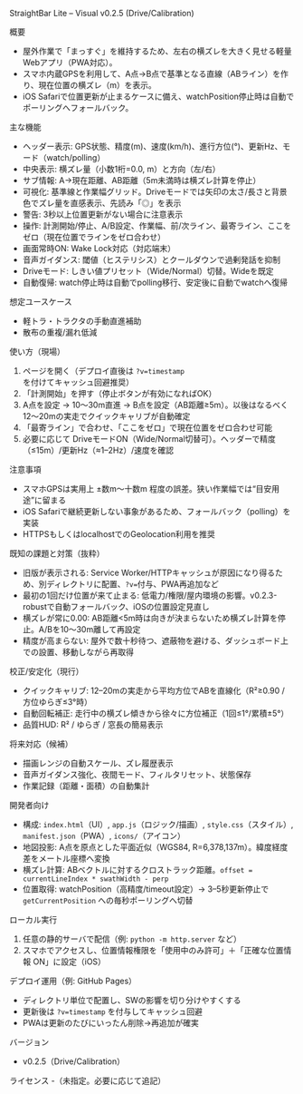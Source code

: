 StraightBar Lite – Visual v0.2.5 (Drive/Calibration)

概要
- 屋外作業で「まっすぐ」を維持するため、左右の横ズレを大きく見せる軽量Webアプリ（PWA対応）。
- スマホ内蔵GPSを利用して、A点→B点で基準となる直線（ABライン）を作り、現在位置の横ズレ（m）を表示。
- iOS Safariで位置更新が止まるケースに備え、watchPosition停止時は自動でポーリングへフォールバック。

主な機能
- ヘッダー表示: GPS状態、精度(m)、速度(km/h)、進行方位(°)、更新Hz、モード（watch/polling）
- 中央表示: 横ズレ量（小数1桁=0.0, m）と方向（左/右）
- サブ情報: A→現在距離、AB距離（5m未満時は横ズレ計算を停止）
- 可視化: 基準線と作業幅グリッド。Driveモードでは矢印の太さ/長さと背景色でズレ量を直感表示、先読み「◎」を表示
- 警告: 3秒以上位置更新がない場合に注意表示
- 操作: 計測開始/停止、A/B設定、作業幅、前/次ライン、最寄ライン、ここをゼロ（現在位置でラインをゼロ合わせ）
- 画面常時ON: Wake Lock対応（対応端末）
- 音声ガイダンス: 閾値（ヒステリシス）とクールダウンで過剰発話を抑制
- Driveモード: しきい値プリセット（Wide/Normal）切替。Wideを既定
- 自動復帰: watch停止時は自動でpolling移行、安定後に自動でwatchへ復帰

想定ユースケース
- 軽トラ・トラクタの手動直進補助
- 散布の重複/漏れ低減

使い方（現場）
1. ページを開く（デプロイ直後は `?v=timestamp` を付けてキャッシュ回避推奨）
2. 「計測開始」を押す（停止ボタンが有効になればOK）
3. A点を設定 → 10〜30m直進 → B点を設定（AB距離≥5m）。以後はなるべく12〜20mの実走でクイックキャリブが自動確定
4. 「最寄ライン」で合わせ、「ここをゼロ」で現在位置をゼロ合わせ可能
5. 必要に応じて DriveモードON（Wide/Normal切替可）。ヘッダーで精度（≤15m）/更新Hz（≈1–2Hz）/速度を確認

注意事項
- スマホGPSは実用上 ±数m〜十数m 程度の誤差。狭い作業幅では“目安用途”に留まる
- iOS Safariで継続更新しない事象があるため、フォールバック（polling）を実装
- HTTPSもしくはlocalhostでのGeolocation利用を推奨

既知の課題と対策（抜粋）
- 旧版が表示される: Service Worker/HTTPキャッシュが原因になり得るため、別ディレクトリに配置、`?v=`付与、PWA再追加など
- 最初の1回だけ位置が来て止まる: 低電力/権限/屋内環境の影響。v0.2.3-robustで自動フォールバック、iOSの位置設定見直し
- 横ズレが常に0.00: AB距離<5m時は向きが決まらないため横ズレ計算を停止。A/Bを10〜30m離して再設定
- 精度が高まらない: 屋外で数十秒待つ、遮蔽物を避ける、ダッシュボード上での設置、移動しながら再取得

校正/安定化（現行）
- クイックキャリブ: 12–20mの実走から平均方位でABを直線化（R²≥0.90 / 方位ゆらぎ≤3°時）
- 自動回転補正: 走行中の横ズレ傾きから徐々に方位補正（1回≤1°/累積±5°）
- 品質HUD: R² / ゆらぎ / 窓長の簡易表示

将来対応（候補）
- 描画レンジの自動スケール、ズレ履歴表示
- 音声ガイダンス強化、夜間モード、フィルタリセット、状態保存
- 作業記録（距離・面積）の自動集計

開発者向け
- 構成: `index.html`（UI）, `app.js`（ロジック/描画）, `style.css`（スタイル）, `manifest.json`（PWA）, `icons/`（アイコン）
- 地図投影: A点を原点とした平面近似（WGS84, R=6,378,137m）。緯度経度差をメートル座標へ変換
- 横ズレ計算: ABベクトルに対するクロストラック距離。`offset = currentLineIndex * swathWidth - perp`
- 位置取得: watchPosition（高精度/timeout設定）→ 3–5秒更新停止で `getCurrentPosition` への毎秒ポーリングへ切替

ローカル実行
1. 任意の静的サーバで配信（例: `python -m http.server` など）
2. スマホでアクセスし、位置情報権限を「使用中のみ許可」＋「正確な位置情報 ON」に設定（iOS）

デプロイ運用（例: GitHub Pages）
- ディレクトリ単位で配置し、SWの影響を切り分けやすくする
- 更新後は `?v=timestamp` を付与してキャッシュ回避
- PWAは更新のたびにいったん削除→再追加が確実

バージョン
- v0.2.5（Drive/Calibration）

ライセンス
-（未指定。必要に応じて追記）


